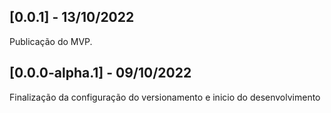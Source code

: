 ## [0.0.1] - 13/10/2022 
Publicação do MVP. 
## [0.0.0-alpha.1] - 09/10/2022 
Finalização da configuração do versionamento e inicio do desenvolvimento 
